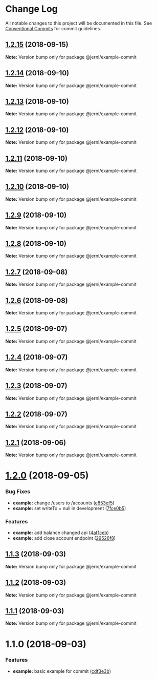 # Change Log

All notable changes to this project will be documented in this file.
See [Conventional Commits](https://conventionalcommits.org) for commit guidelines.

<a name="1.2.15"></a>
## [1.2.15](https://github.com/tungv/jerni/compare/@jerni/example-commit@1.2.14...@jerni/example-commit@1.2.15) (2018-09-15)




**Note:** Version bump only for package @jerni/example-commit

<a name="1.2.14"></a>
## [1.2.14](https://github.com/tungv/jerni/compare/@jerni/example-commit@1.2.13...@jerni/example-commit@1.2.14) (2018-09-10)




**Note:** Version bump only for package @jerni/example-commit

<a name="1.2.13"></a>
## [1.2.13](https://github.com/tungv/jerni/compare/@jerni/example-commit@1.2.12...@jerni/example-commit@1.2.13) (2018-09-10)




**Note:** Version bump only for package @jerni/example-commit

<a name="1.2.12"></a>
## [1.2.12](https://github.com/tungv/jerni/compare/@jerni/example-commit@1.2.11...@jerni/example-commit@1.2.12) (2018-09-10)




**Note:** Version bump only for package @jerni/example-commit

<a name="1.2.11"></a>
## [1.2.11](https://github.com/tungv/jerni/compare/@jerni/example-commit@1.2.10...@jerni/example-commit@1.2.11) (2018-09-10)




**Note:** Version bump only for package @jerni/example-commit

<a name="1.2.10"></a>
## [1.2.10](https://github.com/tungv/jerni/compare/@jerni/example-commit@1.2.9...@jerni/example-commit@1.2.10) (2018-09-10)




**Note:** Version bump only for package @jerni/example-commit

<a name="1.2.9"></a>
## [1.2.9](https://github.com/tungv/jerni/compare/@jerni/example-commit@1.2.8...@jerni/example-commit@1.2.9) (2018-09-10)




**Note:** Version bump only for package @jerni/example-commit

<a name="1.2.8"></a>
## [1.2.8](https://github.com/tungv/jerni/compare/@jerni/example-commit@1.2.7...@jerni/example-commit@1.2.8) (2018-09-10)




**Note:** Version bump only for package @jerni/example-commit

<a name="1.2.7"></a>
## [1.2.7](https://github.com/tungv/jerni/compare/@jerni/example-commit@1.2.6...@jerni/example-commit@1.2.7) (2018-09-08)




**Note:** Version bump only for package @jerni/example-commit

<a name="1.2.6"></a>
## [1.2.6](https://github.com/tungv/jerni/compare/@jerni/example-commit@1.2.5...@jerni/example-commit@1.2.6) (2018-09-08)




**Note:** Version bump only for package @jerni/example-commit

<a name="1.2.5"></a>
## [1.2.5](https://github.com/tungv/jerni/compare/@jerni/example-commit@1.2.4...@jerni/example-commit@1.2.5) (2018-09-07)




**Note:** Version bump only for package @jerni/example-commit

<a name="1.2.4"></a>
## [1.2.4](https://github.com/tungv/jerni/compare/@jerni/example-commit@1.2.3...@jerni/example-commit@1.2.4) (2018-09-07)




**Note:** Version bump only for package @jerni/example-commit

<a name="1.2.3"></a>
## [1.2.3](https://github.com/tungv/jerni/compare/@jerni/example-commit@1.2.2...@jerni/example-commit@1.2.3) (2018-09-07)




**Note:** Version bump only for package @jerni/example-commit

<a name="1.2.2"></a>
## [1.2.2](https://github.com/tungv/jerni/compare/@jerni/example-commit@1.2.1...@jerni/example-commit@1.2.2) (2018-09-07)




**Note:** Version bump only for package @jerni/example-commit

<a name="1.2.1"></a>
## [1.2.1](https://github.com/tungv/jerni/compare/@jerni/example-commit@1.2.0...@jerni/example-commit@1.2.1) (2018-09-06)




**Note:** Version bump only for package @jerni/example-commit

<a name="1.2.0"></a>
# [1.2.0](https://github.com/tungv/jerni/compare/@jerni/example-commit@1.1.3...@jerni/example-commit@1.2.0) (2018-09-05)


### Bug Fixes

* **example:** change /users to /accounts ([e853ef5](https://github.com/tungv/jerni/commit/e853ef5))
* **example:** set writeTo = null in development ([7fce0b5](https://github.com/tungv/jerni/commit/7fce0b5))


### Features

* **example:** add balance changed api ([4af1ceb](https://github.com/tungv/jerni/commit/4af1ceb))
* **example:** add close account endpoint ([29526f8](https://github.com/tungv/jerni/commit/29526f8))




<a name="1.1.3"></a>
## [1.1.3](https://github.com/tungv/jerni/compare/@jerni/example-commit@1.1.2...@jerni/example-commit@1.1.3) (2018-09-03)




**Note:** Version bump only for package @jerni/example-commit

<a name="1.1.2"></a>
## [1.1.2](https://github.com/tungv/jerni/compare/@jerni/example-commit@1.1.1...@jerni/example-commit@1.1.2) (2018-09-03)




**Note:** Version bump only for package @jerni/example-commit

<a name="1.1.1"></a>
## [1.1.1](https://github.com/tungv/jerni/compare/@jerni/example-commit@1.1.0...@jerni/example-commit@1.1.1) (2018-09-03)




**Note:** Version bump only for package @jerni/example-commit

<a name="1.1.0"></a>
# 1.1.0 (2018-09-03)


### Features

* **example:** basic example for commit ([cdf3e3b](https://github.com/tungv/jerni/commit/cdf3e3b))
